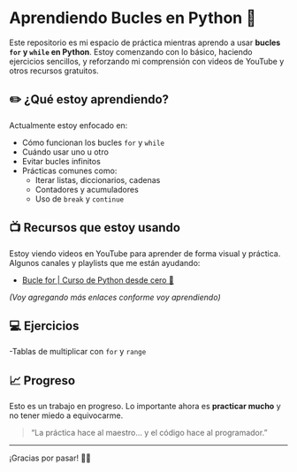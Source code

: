 # Aprendiendo Bucles en Python 🐍

Este repositorio es mi espacio de práctica mientras aprendo a usar **bucles `for` y `while` en Python**. Estoy comenzando con lo básico, haciendo ejercicios sencillos, y reforzando mi comprensión con videos de YouTube y otros recursos gratuitos.

## ✏️ ¿Qué estoy aprendiendo?

Actualmente estoy enfocado en:

- Cómo funcionan los bucles `for` y `while`
- Cuándo usar uno u otro
- Evitar bucles infinitos
- Prácticas comunes como:
  - Iterar listas, diccionarios, cadenas
  - Contadores y acumuladores
  - Uso de `break` y `continue`

## 📺 Recursos que estoy usando

Estoy viendo videos en YouTube para aprender de forma visual y práctica. Algunos canales y playlists que me están ayudando:

- [Bucle for | Curso de Python desde cero 🐍](https://youtu.be/AP8-5GRwPig?si=O6oszZc8UEYSbQCQ)

*(Voy agregando más enlaces conforme voy aprendiendo)*

## 💻 Ejercicios

-Tablas de multiplicar con `for` y `range`

## 📈 Progreso

Esto es un trabajo en progreso. Lo importante ahora es **practicar mucho** y no tener miedo a equivocarme.

> “La práctica hace al maestro... y el código hace al programador.”

---

¡Gracias por pasar! 👨‍💻

